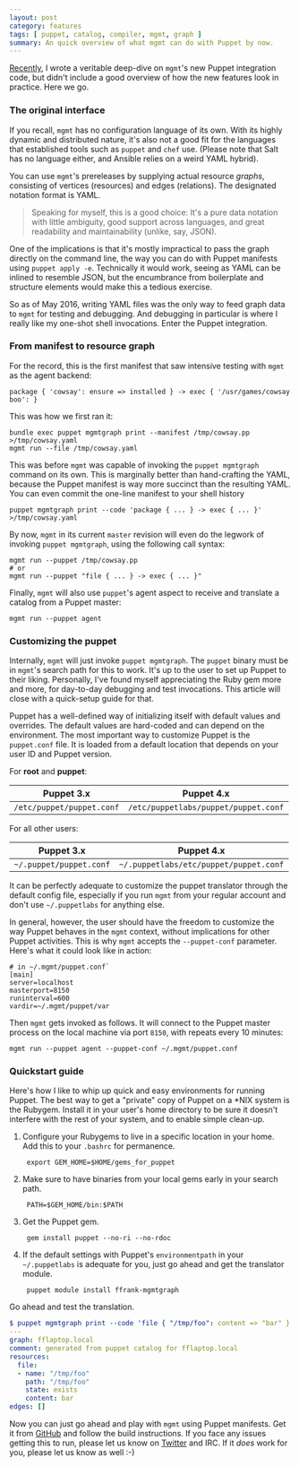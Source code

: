 ```yaml
---
layout: post
category: features
tags: [ puppet, catalog, compiler, mgmt, graph ]
summary: An quick overview of what mgmt can do with Puppet by now.
---
```


[Recently](/features/2016/06/12/puppet,-meet-mgmt/), I wrote a veritable deep-dive
on `mgmt`'s new Puppet integration code, but didn't include a good overview of how
the new features look in practice. Here we go.

### The original interface

If you recall, `mgmt` has no configuration language of its own. With its highly dynamic
and distributed nature, it's also not a good fit for the languages that established tools
such as `puppet` and `chef` use. (Please note that Salt has no language either, and Ansible
relies on a weird YAML hybrid).

You can use `mgmt`'s prereleases by supplying actual resource *graphs*, consisting of
vertices (resources) and edges (relations). The designated notation format is YAML.

> Speaking for myself, this is a good choice: It's a pure data notation with little
ambiguity, good support across languages, and great readability and maintainability
(unlike, say, JSON).

One of the implications is that it's mostly impractical to pass the graph directly
on the command line, the way you can do with Puppet manifests using `puppet apply -e`.
Technically it would work, seeing as YAML can be inlined to resemble JSON, but the
encumbrance from boilerplate and structure elements would make this a tedious exercise.

So as of May 2016, writing YAML files was the only way to feed graph data to `mgmt` for
testing and debugging. And debugging in particular is where I really like my one-shot
shell invocations. Enter the Puppet integration.

### From manifest to resource graph

For the record, this is the first manifest that saw intensive testing with `mgmt` as
the agent backend:

```puppet
package { 'cowsay': ensure => installed } -> exec { '/usr/games/cowsay boo': }
```

This was how we first ran it:

```
bundle exec puppet mgmtgraph print --manifest /tmp/cowsay.pp >/tmp/cowsay.yaml
mgmt run --file /tmp/cowsay.yaml
```

This was before `mgmt` was capable of invoking the `puppet mgmtgraph` command on its own.
This is marginally better than hand-crafting the YAML, because the Puppet manifest
is way more succinct than the resulting YAML. You can even commit the one-line manifest
to your shell history

```
puppet mgmtgraph print --code 'package { ... } -> exec { ... }' >/tmp/cowsay.yaml
```

By now, `mgmt` in its current `master` revision will even do the legwork of invoking
`puppet mgmtgraph`, using the following call syntax:

```
mgmt run --puppet /tmp/cowsay.pp
# or
mgmt run --puppet "file { ... } -> exec { ... }"
```

Finally, `mgmt` will also use `puppet`'s agent aspect to receive and translate a catalog
from a Puppet master:

```
mgmt run --puppet agent
```

### Customizing the puppet

Internally, `mgmt` will just invoke `puppet mgmtgraph`. The `puppet` binary must be
in `mgmt`'s search path for this to work.
It's up to the user to set up Puppet to their liking. Personally, I've
found myself appreciating the Ruby gem more and more, for day-to-day debugging and test
invocations. This article will close with a quick-setup guide for that.

Puppet has a well-defined way of initializing itself with default values and overrides.
The default values are hard-coded and can depend on the environment.
The most important way to customize Puppet is the `puppet.conf` file. It is loaded from
a default location that depends on your user ID and Puppet version.

For **root** and **puppet**:

| Puppet 3.x                | Puppet 4.x                           |
|---------------------------|--------------------------------------|
| `/etc/puppet/puppet.conf` | `/etc/puppetlabs/puppet/puppet.conf` |

For all other users:

| Puppet 3.x                | Puppet 4.x                             |
|---------------------------|----------------------------------------|
| `~/.puppet/puppet.conf`   | `~/.puppetlabs/etc/puppet/puppet.conf` |

It can be perfectly adequate to customize the puppet translator through the default config
file, especially if you run `mgmt` from your regular account and don't use `~/.puppetlabs`
for anything else.

In general, however, the user should have the freedom to customize the way Puppet behaves
in the `mgmt` context, without implications for other Puppet activities. This is why
`mgmt` accepts the `--puppet-conf` parameter. Here's what it could look like in action:

```
# in ~/.mgmt/puppet.conf`
[main]
server=localhost
masterport=8150
runinterval=600
vardir=~/.mgmt/puppet/var
```

Then `mgmt` gets invoked as follows. It will connect to the Puppet master process on the
local machine via port `8150`, with repeats every 10 minutes:

```
mgmt run --puppet agent --puppet-conf ~/.mgmt/puppet.conf
```

### Quickstart guide

Here's how I like to whip up quick and easy environments for running Puppet. The best way
to get a "private" copy of Puppet on a *NIX system is the Rubygem. Install it in your user's
home directory to be sure it doesn't interfere with the rest of your system, and to enable
simple clean-up.

1. Configure your Rubygems to live in a specific location in your home. Add this to your
`.bashrc` for permanence.

        export GEM_HOME=$HOME/gems_for_puppet

2. Make sure to have binaries from your local gems early in your search path.

        PATH=$GEM_HOME/bin:$PATH

3. Get the Puppet gem.

        gem install puppet --no-ri --no-rdoc

4. If the default settings with Puppet's `environmentpath` in your `~/.puppetlabs` is adequate
for you, just go ahead and get the translator module.

        puppet module install ffrank-mgmtgraph

Go ahead and test the translation.

```yaml
$ puppet mgmtgraph print --code 'file { "/tmp/foo": content => "bar" }'
---
graph: fflaptop.local
comment: generated from puppet catalog for fflaptop.local
resources:
  file:
  - name: "/tmp/foo"
    path: "/tmp/foo"
    state: exists
    content: bar
edges: []
```

Now you can just go ahead and play with `mgmt` using Puppet manifests. Get it from
[GitHub](https://github.com/purpleidea/mgmt) and follow the build instructions.
If you face any issues getting this to
run, please let us know on [Twitter](https://twitter.com/mgmtconfig) and IRC.
If it *does* work for you, please let us know as well :-)
